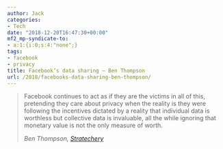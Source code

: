 ```yaml
---
author: Jack
categories:
- Tech
date: "2018-12-20T16:47:30+00:00"
mf2_mp-syndicate-to:
- a:1:{i:0;s:4:"none";}
tags:
- facebook
- privacy
title: Facebook’s data sharing – Ben Thompson
url: /2018/facebooks-data-sharing-ben-thompson/
---
```

<blockquote class="wp-block-quote">
  <p>
    Facebook continues to act as if they are the victims in all of this, pretending they care about privacy when the reality is they were following the incentives dictated by a reality that individual data is worthless but collective data is invaluable, all the while ignoring that monetary value is not the only measure of worth.
  </p>
  
  <cite>Ben Thompson, <a href="https://stratechery.com">Stratechery</a></cite>
</blockquote>